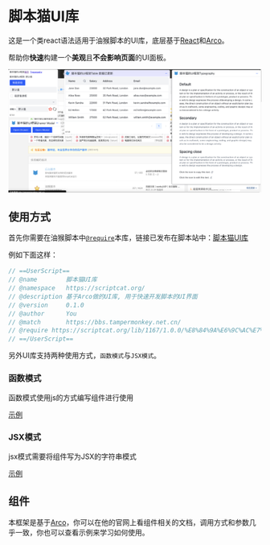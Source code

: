 # 脚本猫UI库

这是一个类react语法适用于油猴脚本的UI库，底层基于[React](https://react.dev/)和[Arco](https://arco.design/)。

帮助你**快速**构建一个**美观**且**不会影响页面**的UI面板。

![image-20230717000732568](./README.assets/image-20230717000732568.png)

## 使用方式

首先你需要在油猴脚本中[`@require`](https://docs.scriptcat.org/docs/dev/meta/#require)本库，链接已发布在脚本站中：[脚本猫UI库](https://scriptcat.org/script-show-page/1167)

例如下面这样：

```js
// ==UserScript==
// @name        脚本猫UI库
// @namespace   https://scriptcat.org/
// @description 基于Arco做的UI库, 用于快速开发脚本的UI界面
// @version     0.1.0
// @author      You
// @match       https://bbs.tampermonkey.net.cn/
// @require https://scriptcat.org/lib/1167/1.0.0/%E8%84%9A%E6%9C%AC%E7%8C%ABUI%E5%BA%93.js
// ==/UserScript==
```

另外UI库支持两种使用方式，`函数模式`与`JSX模式`。

### 函数模式

函数模式使用js的方式编写组件进行使用

[示例](../../example/ui.user.js)

### JSX模式

jsx模式需要将组件写为JSX的字符串模式

[示例](../../example/ast.user.js)

## 组件

本框架是基于[Arco](https://arco.design/)，你可以在他的官网上看组件相关的文档，调用方式和参数几乎一致，你也可以查看示例来学习如何使用。

